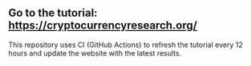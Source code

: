 ## Go to the tutorial: https://cryptocurrencyresearch.org/

This repository uses CI (GitHub Actions) to refresh the tutorial every 12 hours and update the website with the latest results.
